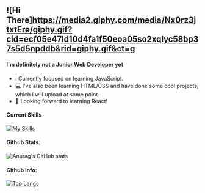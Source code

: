 ![Hi There]https://media2.giphy.com/media/Nx0rz3jtxtEre/giphy.gif?cid=ecf05e47ld10d4fa1f50eoa05so2xqlyc58bp37s5d5npddb&rid=giphy.gif&ct=g
 ---
#### I'm definitely not a Junior Web Developer yet

- ℹ️ Currently focused on learning JavaScript.
- 💻 I've also been learning HTML/CSS and have done some cool projects, which I will upload at some point.
- 🎯 Looking forward to learning React!



#### Current Skills
[![My Skills](https://skills.thijs.gg/icons?i=js,html,css,scss,figma&theme=light)](https://skills.thijs.gg)


#### Github Stats:

![Anurag's GitHub stats](https://github-readme-stats.vercel.app/api?username=flnx&theme=radical&show_icons=true)  

#### Github Info:
[![Top Langs](https://github-readme-stats.vercel.app/api/top-langs/?username=flnx)](https://github.com/anuraghazra/github-readme-stats)

